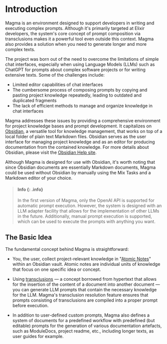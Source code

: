 <!-- ExDoc doesn't support YAML frontmatter

---
magma_type: Artefact.Version
magma_artefact: Article
magma_concept: "[[Magma User Guide - Introduction to Magma]]"
magma_draft: "[[Generated Magma User Guide - Introduction to Magma (article section) (2023-11-01T03:46:14)]]"
created_at: 2023-11-01 16:09:41
tags: [magma-vault]
aliases: []
---

-->

# Introduction

Magma is an environment designed to support developers in writing and executing complex prompts. Although it's primarily targeted at Elixir developers, the system's core concept of prompt composition via transclusions makes it a powerful tool even outside this context. Magma also provides a solution when you need to generate longer and more complex texts. 

The project was born out of the need to overcome the limitations of simple chat interfaces, especially when using Language Models (LLMs) such as ChatGPT for prompts about complex software projects or for writing extensive texts. Some of the challenges include:

-   Limited editor capabilities of chat interfaces
-   The cumbersome process of composing prompts by copying and pasting project knowledge repeatedly, leading to outdated and duplicated fragments
-   The lack of efficient methods to manage and organize knowledge in chat interfaces

Magma addresses these issues by providing a comprehensive environment for project knowledge bases and prompt development. It capitalizes on [Obsidian](https://obsidian.md/), a versatile tool for knowledge management, that works on top of a local folder of plain text Markdown files. Obsidian serves as the user interface for managing project knowledge and as an editor for producing documentation from the contained knowledge. For more details about Obsidian, please visit the [Obsidian Help site](https://help.obsidian.md/Home).

Although Magma is designed for use with Obsidian, it's worth noting that since Obsidian documents are essentially Markdown documents, Magma could be used without Obsidian by manually using the Mix Tasks and a Markdown editor of your choice.

> #### Info {: .info}
>
> In the first version of Magma, only the OpenAI API is supported for automatic prompt execution. However, the system is designed with an LLM adapter facility that allows for the implementation of other LLMs in the future. Additionally, manual prompt execution is supported, which can be used to execute the prompts with anything you want.

## The Basic Idea

The fundamental concept behind Magma is straightforward:

- You, the user, collect project-relevant knowledge in "[Atomic Notes](https://www.dsebastien.net/the-value-of-atomic-notes/)" within an Obsidian vault. Atomic notes are individual units of knowledge that focus on one specific idea or concept. 

- Using [transclusions](https://en.wikipedia.org/wiki/Transclusion) — a concept borrowed from hypertext that allows for the insertion of the content of a document into another document — you can generate LLM prompts that contain the necessary knowledge for the LLM. Magma's transclusion resolution feature ensures that prompts consisting of transclusions are compiled into a proper prompt before execution.

- In addition to user-defined custom prompts, Magma also defines a system of documents for a predefined workflow with predefined (but editable) prompts for the generation of various documentation artefacts, such as ModuleDocs, project readme, etc., including longer texts, as user guides for example.


